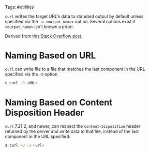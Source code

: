 Tags: #utilities 

`curl` writes the target URL's data to standard output by default unless specified via the `-o <output_name>` option.  Several options exist if `<output_name>` isn't known a priori.

Derived from [this Stack Overflow post](https://stackoverflow.com/questions/6881034/curl-to-grab-remote-filename-after-following-location).

# Naming Based on URL
`curl` can write file to a file that matches the last component in the URL specified via the `-O` option:
```sh
$ curl -O <URL>
```

# Naming Based on Content Disposition Header
`curl` 7.21.2, and newer, can respect the `Content-Disposition` header returned by the server and write data to that file, instead of the last component in the URL specified:

```sh
$ curl -O -J <url>
```
